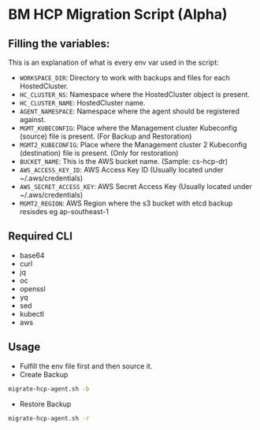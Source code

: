 # BM HCP Migration Script (Alpha)

## Filling the variables:

This is an explanation of what is every env var used in the script:

- `WORKSPACE_DIR`: Directory to work with backups and files for each HostedCluster.
- `HC_CLUSTER_NS`: Namespace where the HostedCluster object is present.
- `HC_CLUSTER_NAME`: HostedCluster name.
- `AGENT_NAMESPACE`: Namespace where the agent should be registered against.
- `MGMT_KUBECONFIG`: Place where the Management cluster Kubeconfig (source) file is present. (For Backup and Restoration)
- `MGMT2_KUBECONFIG`: Place where the Management cluster 2 Kubeconfig (destination) file is present. (Only for restoration)
- `BUCKET_NAME`: This is the AWS bucket name. (Sample: cs-hcp-dr)
- `AWS_ACCESS_KEY_ID`: AWS Access Key ID (Usually located under ~/.aws/credentials)
- `AWS_SECRET_ACCESS_KEY`: AWS Secret Access Key (Usually located under ~/.aws/credentials)
- `MGMT2_REGION`: AWS Region where the s3 bucket with etcd backup resisdes eg ap-southeast-1

## Required CLI
- base64
- curl
- jq
- oc
- openssl
- yq
- sed
- kubectl
- aws

## Usage

- Fulfill the env file first and then source it.
- Create Backup

```bash
migrate-hcp-agent.sh -b
```

- Restore Backup

```bash
migrate-hcp-agent.sh -r
```
